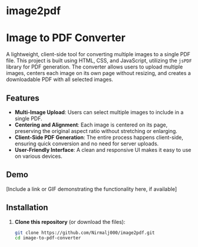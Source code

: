 # image2pdf
# Image to PDF Converter

A lightweight, client-side tool for converting multiple images to a single PDF file. This project is built using HTML, CSS, and JavaScript, utilizing the `jsPDF` library for PDF generation. The converter allows users to upload multiple images, centers each image on its own page without resizing, and creates a downloadable PDF with all selected images.

## Features

- **Multi-Image Upload**: Users can select multiple images to include in a single PDF.
- **Centering and Alignment**: Each image is centered on its page, preserving the original aspect ratio without stretching or enlarging.
- **Client-Side PDF Generation**: The entire process happens client-side, ensuring quick conversion and no need for server uploads.
- **User-Friendly Interface**: A clean and responsive UI makes it easy to use on various devices.

## Demo

[Include a link or GIF demonstrating the functionality here, if available]

## Installation

1. **Clone this repository** (or download the files):
   ```bash
   git clone https://github.com/Nirmalj000/image2pdf.git
   cd image-to-pdf-converter

